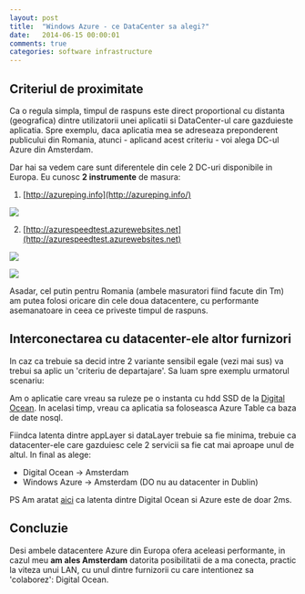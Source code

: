 ```yaml
---
layout: post
title:  "Windows Azure - ce DataCenter sa alegi?"
date:   2014-06-15 00:00:01
comments: true
categories: software infrastructure
---
```


## Criteriul de proximitate ##

Ca o regula simpla, timpul de raspuns este direct proportional cu distanta (geografica) dintre utilizatorii unei aplicatii si DataCenter-ul care gazduieste aplicatia.
Spre exemplu, daca aplicatia mea se adreseaza preponderent publicului din Romania, atunci - aplicand acest criteriu - voi alega DC-ul Azure din Amsterdam.

Dar hai sa vedem care sunt diferentele din cele 2 DC-uri disponibile in Europa. Eu cunosc **2 instrumente** de masura:

1. [http://azureping.info](http://azureping.info/)

 ![](https://dl.dropboxusercontent.com/u/43065769/blog/images/2014/azurepinginfo.png)

2. [http://azurespeedtest.azurewebsites.net](http://azurespeedtest.azurewebsites.net)

 ![](https://dl.dropboxusercontent.com/u/43065769/blog/images/2014/azure-speed-test-chart.png)

 ![](https://dl.dropboxusercontent.com/u/43065769/blog/images/2014/azure-speed-test-table.png)

Asadar, cel putin pentru Romania (ambele masuratori fiind facute din Tm) am putea folosi oricare din cele doua datacentere, cu performante  asemanatoare in ceea ce priveste timpul de raspuns.

## Interconectarea cu datacenter-ele altor furnizori ##

In caz ca trebuie sa decid intre 2 variante sensibil egale (vezi mai sus) va trebui sa aplic un 'criteriu de departajare'. Sa luam spre exemplu urmatorul scenariu:

Am o aplicatie care vreau sa ruleze pe o instanta cu hdd SSD de la [Digital Ocean](https://www.digitalocean.com/). In acelasi timp, vreau ca aplicatia sa foloseasca Azure Table ca baza de date nosql. 

Fiindca latenta dintre appLayer si dataLayer trebuie sa fie minima, trebuie ca datacenter-ele care gazduiesc cele 2 servicii sa fie cat mai aproape unul de altul. In final as alege:

 - Digital Ocean -> Amsterdam
 - Windows Azure -> Amsterdam (DO nu au datacenter in Dublin)

PS Am aratat [aici](http://maran.ro/2014/06/14/ping-din-windows-azure/) ca latenta dintre Digital Ocean si Azure este de doar 2ms.

## Concluzie ##

Desi ambele datacentere Azure din Europa ofera aceleasi performante, in cazul meu **am ales Amsterdam** datorita posibilitatii de a ma conecta, practic la viteza unui LAN, cu unul dintre furnizorii cu care intentionez sa 'colaborez': Digital Ocean.